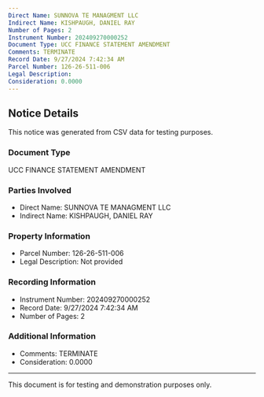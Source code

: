 ```yaml
---
Direct Name: SUNNOVA TE MANAGMENT LLC
Indirect Name: KISHPAUGH, DANIEL RAY
Number of Pages: 2
Instrument Number: 202409270000252
Document Type: UCC FINANCE STATEMENT AMENDMENT
Comments: TERMINATE
Record Date: 9/27/2024 7:42:34 AM
Parcel Number: 126-26-511-006
Legal Description: 
Consideration: 0.0000
---
```


## Notice Details

This notice was generated from CSV data for testing purposes.

### Document Type
UCC FINANCE STATEMENT AMENDMENT

### Parties Involved
- Direct Name: SUNNOVA TE MANAGMENT LLC
- Indirect Name: KISHPAUGH, DANIEL RAY

### Property Information
- Parcel Number: 126-26-511-006
- Legal Description: Not provided

### Recording Information
- Instrument Number: 202409270000252
- Record Date: 9/27/2024 7:42:34 AM
- Number of Pages: 2

### Additional Information
- Comments: TERMINATE
- Consideration: 0.0000

---

This document is for testing and demonstration purposes only.
